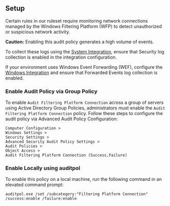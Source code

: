## Setup

Certain rules in our ruleset require monitoring network connections managed by the Windows Filtering Platform (WFP) to detect unauthorized or suspicious network activity.

**Caution:** Enabling this audit policy generates a high volume of events.

To collect these logs using the [System Integration](https://www.elastic.co/guide/en/integrations/current/system.html), ensure that Security log collection is enabled in the integration configuration.

If your environment uses Windows Event Forwarding (WEF), configure the [Windows Integration](https://www.elastic.co/guide/en/integrations/current/windows.html) and ensure that Forwarded Events log collection is enabled.

### Enable Audit Policy via Group Policy

To enable `Audit Filtering Platform Connection` across a group of servers using Active Directory Group Policies, administrators must enable the `Audit Filtering Platform Connection` policy. Follow these steps to configure the audit policy via Advanced Audit Policy Configuration:

```
Computer Configuration >
Windows Settings >
Security Settings >
Advanced Security Audit Policy Settings >
Audit Policies >
Object Access >
Audit Filtering Platform Connection (Success,Failure)
```

### Enable Locally using auditpol

To enable this policy on a local machine, run the following command in an elevated command prompt:

```
auditpol.exe /set /subcategory:"Filtering Platform Connection" /success:enable /failure:enable
```
